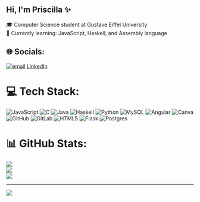 ## Hi, I'm Priscilla ✨

🎓 Computer Science student at Gustave Eiffel University<br/>
🚀 Currently learning: JavaScript, Haskell, and Assembly language<br/>

## 🌐 Socials:
[![email](https://img.shields.io/badge/Email-D14836?logo=gmail&logoColor=white)](mailto:priscil.indra@gmail.com) 
[LinkedIn](www.linkedin.com/in/priscilla-veloupoule-621884269/)

# 💻 Tech Stack:
![JavaScript](https://img.shields.io/badge/javascript-%23323330.svg?style=for-the-badge&logo=javascript&logoColor=%23F7DF1E) ![C](https://img.shields.io/badge/c-%2300599C.svg?style=for-the-badge&logo=c&logoColor=white) ![Java](https://img.shields.io/badge/java-%23ED8B00.svg?style=for-the-badge&logo=openjdk&logoColor=white) ![Haskell](https://img.shields.io/badge/Haskell-5e5086?style=for-the-badge&logo=haskell&logoColor=white) ![Python](https://img.shields.io/badge/python-3670A0?style=for-the-badge&logo=python&logoColor=ffdd54) ![MySQL](https://img.shields.io/badge/mysql-4479A1.svg?style=for-the-badge&logo=mysql&logoColor=white) ![Angular](https://img.shields.io/badge/angular-%23DD0031.svg?style=for-the-badge&logo=angular&logoColor=white) ![Canva](https://img.shields.io/badge/Canva-%2300C4CC.svg?style=for-the-badge&logo=Canva&logoColor=white) ![GitHub](https://img.shields.io/badge/github-%23121011.svg?style=for-the-badge&logo=github&logoColor=white) ![GitLab](https://img.shields.io/badge/gitlab-%23181717.svg?style=for-the-badge&logo=gitlab&logoColor=white) ![HTML5](https://img.shields.io/badge/html5-%23E34F26.svg?style=for-the-badge&logo=html5&logoColor=white) ![Flask](https://img.shields.io/badge/flask-%23000.svg?style=for-the-badge&logo=flask&logoColor=white) ![Postgres](https://img.shields.io/badge/postgres-%23316192.svg?style=for-the-badge&logo=postgresql&logoColor=white)
# 📊 GitHub Stats:
![](https://github-readme-stats.vercel.app/api?username=Priscccc&theme=merko&hide_border=false&include_all_commits=false&count_private=false)<br/>
![](https://nirzak-streak-stats.vercel.app/?user=Priscccc&theme=merko&hide_border=false)<br/>
![](https://github-readme-stats.vercel.app/api/top-langs/?username=Priscccc&theme=merko&hide_border=false&include_all_commits=false&count_private=false&layout=compact)

---
[![](https://visitcount.itsvg.in/api?id=Priscccc&icon=0&color=0)](https://visitcount.itsvg.in)

<!-- Proudly created with GPRM ( https://gprm.itsvg.in ) -->
